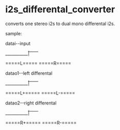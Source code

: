 # i2s_differental_converter
converts one stereo i2s to dual mono differental i2s. 

sample:

datai--input

___________| ͞ ͞ ͞ ͞ ͞ ͞ ͞

=====L===== =====R=====

datao1--left differental

___________| ͞ ͞ ͞ ͞ ͞ ͞ ͞

=====L+===== =====L-=====

datao2--right differental

___________| ͞ ͞ ͞ ͞ ͞ ͞ ͞

=====R+===== =====R-=====
